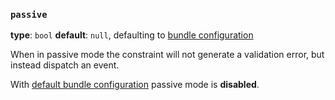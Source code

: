 ### `passive`

**type**: `bool` **default**: `null`, defaulting to [bundle configuration](/configuration)

When in passive mode the constraint will not generate a validation error, but instead
dispatch an event.

With [default bundle configuration](/configuration/#default-config) passive mode is **disabled**.

